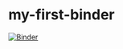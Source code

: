 # my-first-binder
[![Binder](https://mybinder.org/badge_logo.svg)](https://mybinder.org/v2/gh/ehsanesm1996/HEAD)
